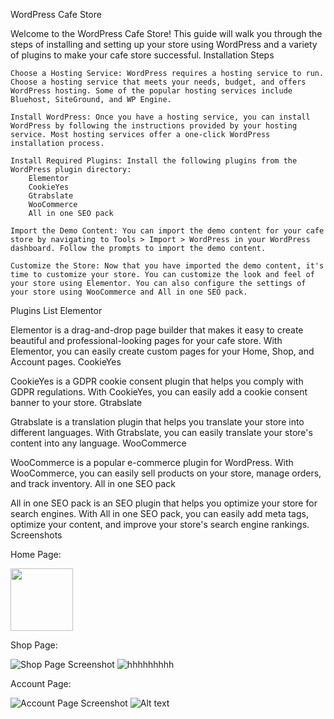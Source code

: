 WordPress Cafe Store

Welcome to the WordPress Cafe Store! This guide will walk you through the steps of installing and setting up your store using WordPress and a variety of plugins to make your cafe store successful.
Installation Steps

    Choose a Hosting Service: WordPress requires a hosting service to run. Choose a hosting service that meets your needs, budget, and offers WordPress hosting. Some of the popular hosting services include Bluehost, SiteGround, and WP Engine.

    Install WordPress: Once you have a hosting service, you can install WordPress by following the instructions provided by your hosting service. Most hosting services offer a one-click WordPress installation process.

    Install Required Plugins: Install the following plugins from the WordPress plugin directory:
        Elementor
        CookieYes
        Gtrabslate
        WooCommerce
        All in one SEO pack

    Import the Demo Content: You can import the demo content for your cafe store by navigating to Tools > Import > WordPress in your WordPress dashboard. Follow the prompts to import the demo content.

    Customize the Store: Now that you have imported the demo content, it's time to customize your store. You can customize the look and feel of your store using Elementor. You can also configure the settings of your store using WooCommerce and All in one SEO pack.

Plugins List
Elementor

Elementor is a drag-and-drop page builder that makes it easy to create beautiful and professional-looking pages for your cafe store. With Elementor, you can easily create custom pages for your Home, Shop, and Account pages.
CookieYes

CookieYes is a GDPR cookie consent plugin that helps you comply with GDPR regulations. With CookieYes, you can easily add a cookie consent banner to your store.
Gtrabslate

Gtrabslate is a translation plugin that helps you translate your store into different languages. With Gtrabslate, you can easily translate your store's content into any language.
WooCommerce

WooCommerce is a popular e-commerce plugin for WordPress. With WooCommerce, you can easily sell products on your store, manage orders, and track inventory.
All in one SEO pack

All in one SEO pack is an SEO plugin that helps you optimize your store for search engines. With All in one SEO pack, you can easily add meta tags, optimize your content, and improve your store's search engine rankings.
Screenshots

Home Page:

<img src='https:./home.cafeine.png' style='width:100px'>

Shop Page:

![Shop Page Screenshot](https://drive.google.com/file/d/1XWN_HW2YYe_9ZtOBr8VNUwVVS7mEGQUH/view?usp=sharing)
<img src="https://drive.google.com/file/d/1XWN_HW2YYe_9ZtOBr8VNUwVVS7mEGQUH/view?usp=sharing" alt="hhhhhhhhh" title="hhhhhh">

Account Page:

![Account Page Screenshot](https://drive.google.com/file/d/1ZQ4U4bTA-dgljs4xUIE1I0jnkd9UKRs5/view?usp=sharing)
<img src="/path/to/img.jpg](https://drive.google.com/file/d/1ZQ4U4bTA-dgljs4xUIE1I0jnkd9UKRs5/view?usp=sharing)" alt="Alt text" title="Optional title">
